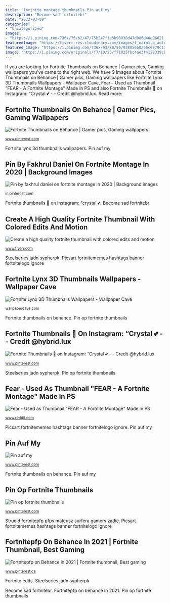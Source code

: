 ```yaml
---
title: "fortnite montage thumbnails Pin auf my"
description: "Become sad fortnitebr"
date: "2022-03-09"
categories:
- "Uncategorized"
images:
- "https://i.pinimg.com/736x/75/b2/47/75b247f1e3b90838d47d086d40e96621.jpg"
featuredImage: "https://fiverr-res.cloudinary.com/images/t_main1,q_auto,f_auto/gigs/141351885/original/b4a44d5630d70d344f65cb612d72ce873d58a9ab/create-a-clean-thumbnail-with-colored-edits-and-motion-blur.jpeg"
featured_image: "https://i.pinimg.com/736x/93/80/56/938056b0ae5c6379c1a12d7f584970e1.jpg"
image: "https://i.pinimg.com/originals/f7/10/25/f71025fbc4ae3f4129339cb1fac6ce3f.jpg"
---
```


If you are looking for Fortnite Thumbnails on Behance | Gamer pics, Gaming wallpapers you've came to the right web. We have 9 Images about Fortnite Thumbnails on Behance | Gamer pics, Gaming wallpapers like Fortnite Lynx 3D Thumbnails Wallpapers - Wallpaper Cave, Fear - Used as Thumbnail &quot;FEAR - A Fortnite Montage&quot; Made in PS and also Fortnite Thumbnails 🤩 on Instagram: “Crystal 💕 - - Credit @hybrid.lux. Read more:

## Fortnite Thumbnails On Behance | Gamer Pics, Gaming Wallpapers

![Fortnite Thumbnails on Behance | Gamer pics, Gaming wallpapers](https://i.pinimg.com/736x/29/1b/f7/291bf78da0ca525607516f232d4fad06.jpg "Pin by fakhrul daniel on fortnite montage in 2020")

<small>www.pinterest.com</small>

Fortnite lynx 3d thumbnails wallpapers. Pin auf my

## Pin By Fakhrul Daniel On Fortnite Montage In 2020 | Background Images

![Pin by fakhrul daniel on fortnite montage in 2020 | Background images](https://i.pinimg.com/736x/75/b2/47/75b247f1e3b90838d47d086d40e96621.jpg "Aura 16k warzone fornite fortnitethumbnails opmerkingen leuks")

<small>in.pinterest.com</small>

Fortnite thumbnails 🤩 on instagram: “crystal 💕. Become sad fortnitebr

## Create A High Quality Fortnite Thumbnail With Colored Edits And Motion

![Create a high quality fortnite thumbnail with colored edits and motion](https://fiverr-res.cloudinary.com/images/t_main1,q_auto,f_auto/gigs/141351885/original/b4a44d5630d70d344f65cb612d72ce873d58a9ab/create-a-clean-thumbnail-with-colored-edits-and-motion-blur.jpeg "Fortnite lynx 3d thumbnails wallpapers")

<small>www.fiverr.com</small>

Steelseries jadn sypherpk. Picsart fortnitememes hashtags banner fortnitelogo ignore

## Fortnite Lynx 3D Thumbnails Wallpapers - Wallpaper Cave

![Fortnite Lynx 3D Thumbnails Wallpapers - Wallpaper Cave](https://wallpapercave.com/wp/wp6121318.jpg "Aura 16k warzone fornite fortnitethumbnails opmerkingen leuks")

<small>wallpapercave.com</small>

Fortnite thumbnails on behance. Pin op fortnite thumbnails

## Fortnite Thumbnails 🤩 On Instagram: “Crystal 💕 - - Credit @hybrid.lux

![Fortnite Thumbnails 🤩 on Instagram: “Crystal 💕 - - Credit @hybrid.lux](https://i.pinimg.com/736x/1f/3a/df/1f3adf7631fa23ca1da5dc2229141291.jpg "Steelseries jadn sypherpk")

<small>www.pinterest.com</small>

Steelseries jadn sypherpk. Pin op fortnite thumbnails

## Fear - Used As Thumbnail &quot;FEAR - A Fortnite Montage&quot; Made In PS

![Fear - Used as Thumbnail &quot;FEAR - A Fortnite Montage&quot; Made in PS](https://preview.redd.it/wzzn2zsqiuy01.png?auto=webp&amp;s=90f15232cce6b1922f08639fe00986eff330fa07 "Fortnite lynx 3d thumbnails wallpapers")

<small>www.reddit.com</small>

Picsart fortnitememes hashtags banner fortnitelogo ignore. Pin auf my

## Pin Auf My

![Pin auf my](https://i.pinimg.com/originals/f7/10/25/f71025fbc4ae3f4129339cb1fac6ce3f.jpg "Fortnite thumbnails on behance")

<small>www.pinterest.com</small>

Fortnite thumbnails on behance. Pin auf my

## Pin Op Fortnite Thumbnails

![Pin op fortnite thumbnails](https://i.pinimg.com/736x/d9/2f/b2/d92fb25b46ce89d1c0c7b069f2ff095e.jpg "Become sad fortnitebr")

<small>www.pinterest.com</small>

Strucid fortnitepfp pfps mateusz surfera gamers zadie. Picsart fortnitememes hashtags banner fortnitelogo ignore

## Fortnitepfp On Behance In 2021 | Fortnite Thumbnail, Best Gaming

![Fortnitepfp on Behance in 2021 | Fortnite thumbnail, Best gaming](https://i.pinimg.com/736x/93/80/56/938056b0ae5c6379c1a12d7f584970e1.jpg "Picsart fortnitememes hashtags banner fortnitelogo ignore")

<small>www.pinterest.ca</small>

Fortnite edits. Steelseries jadn sypherpk

Become sad fortnitebr. Fortnitepfp on behance in 2021. Pin op fortnite thumbnails
